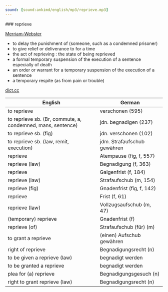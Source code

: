 ```yaml
---
sound: [sound:ankimd/english/mp3/reprieve.mp3]
---
```


\### reprieve

[Merriam-Webster](https://www.merriam-webster.com/dictionary/reprieve)

- to delay the punishment of (someone, such as a condemned prisoner)
- to give relief or deliverance to for a time
- the act of reprieving : the state of being reprieved
- a formal temporary suspension of the execution of a sentence especially of death
- an order or warrant for a temporary suspension of the execution of a sentence
- a temporary respite (as from pain or trouble)

[dict.cc](https://www.dict.cc/reprieve)

| English        | German       |
| -------------- | ------------ |
| to reprieve | verschonen (595) |
| to reprieve sb. (Br, commute, a, condemned, mans, sentence) | jdn. begnadigen (237) |
| to reprieve sb. (fig) | jdn. verschonen (102) |
| to reprieve sb. (law, remit, execution) | jdm. Strafaufschub gewähren |
| reprieve | Atempause (fig, f, 557) |
| reprieve (law) | Begnadigung (f, 363) |
| reprieve | Galgenfrist (f, 184) |
| reprieve (law) | Strafaufschub (m, 154) |
| reprieve (fig) | Gnadenfrist (fig, f, 142) |
| reprieve | Frist (f, 61) |
| reprieve (law) | Vollzugsaufschub (m, 47) |
| (temporary) reprieve | Gnadenfrist (f) |
| reprieve (of) | Strafaufschub (für) (m) |
| to grant a reprieve | (einen) Aufschub gewähren |
| right of reprieve | Begnadigungsrecht (n) |
| to be given a reprieve (law) | begnadigt werden |
| to be granted a reprieve | begnadigt werden |
| plea for (a) reprieve | Begnadigungsgesuch (n) |
| right to grant reprieve (law) | Begnadigungsrecht (n) |
